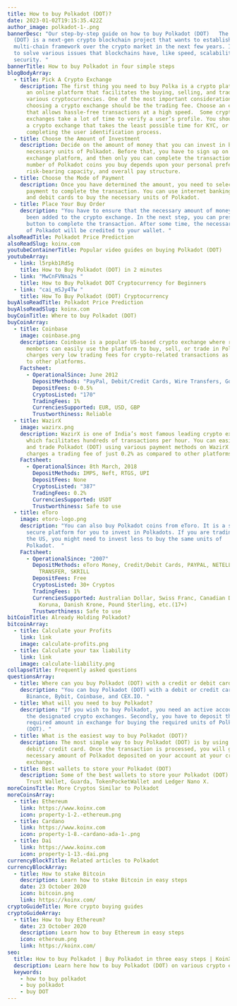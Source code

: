 ```yaml
---
title: How to buy Polkadot (DOT)?
date: 2023-01-02T19:15:35.422Z
author_image: polkadot-1-.png
bannerDesc: "Our step-by-step guide on how to buy Polkadot (DOT)   The Polkadot
  (DOT) is a next-gen crypto blockchain project that wants to establish its
  multi-chain framework over the crypto market in the next few years. It wants
  to solve various issues that blockchains have, like speed, scalability, and
  security. "
bannerTitle: How to buy Polkadot in four simple steps
blogBodyArray:
  - title: Pick A Crypto Exchange
    description: The first thing you need to buy Polka is a crypto platform. It is
      an online platform that facilitates the buying, selling, and trading of
      various cryptocurrencies. One of the most important considerations before
      choosing a crypto exchange should be the trading fee. Choose an exchange
      that allows hassle-free transactions at a high speed.  Some crypto
      exchanges take a lot of time to verify a user’s profile. You should choose
      a crypto exchange that takes the least possible time for KYC, or
      completing the user identification process.
  - title: Choose the Amount of Investment
    description: Decide on the amount of money that you can invest in buying the
      necessary units of Polkadot. Before that, you have to sign up on the
      exchange platform, and then only you can complete the transactions. The
      number of Polkadot coins you buy depends upon your personal preference,
      risk-bearing capacity, and overall pay structure.
  - title: Choose the Mode of Payment
    description: Once you have determined the amount, you need to select a mode of
      payment to complete the transaction. You can use internet banking, PayPal,
      and debit cards to buy the necessary units of Polkadot.
  - title: Place Your Buy Order
    description: "You have to ensure that the necessary amount of money has already
      been added to the crypto exchange. In the next step, you can press the buy
      button to complete the transaction. After some time, the necessary units
      of Polkadot will be credited to your wallet. "
alsoReadTitle: Polkadot Price Prediction
alsoReadSlug: koinx.com
youtubeContainerTitle: Popular video guides on buying Polkadot (DOT)
youtubeArray:
  - link: l5rpkb1RdSg
    title: How to Buy Polkadot (DOT) in 2 minutes
  - link: "MwCnFVNna2s "
    title: How to Buy Polkadot DOT Cryptocurrency for Beginners
  - link: "cai_mSJy4Tw "
    title: How To Buy Polkadot (DOT) Cryptocurrency
buyAlsoReadTitle: Polkadot Price Prediction
buyAlsoReadSlug: koinx.com
buyCoinTitle: Where to buy Polkadot (DOT)
buyCoinArray:
  - title: Coinbase
    image: coinbase.png
    description: Coinbase is a popular US-based crypto exchange where registered
      members can easily use the platform to buy, sell, or trade in Polkadot. It
      charges very low trading fees for crypto-related transactions as compared
      to other platforms.
    Factsheet:
      - OperationalSince: June 2012
        DepositMethods: "PayPal, Debit/Credit Cards, Wire Transfers, Google Pay "
        DepositFees: 0-0.5%
        CryptosListed: "170"
        TradingFees: 1%
        CurrenciesSupported: EUR, USD, GBP
        Trustworthiness: Reliable
  - title: WazirX
    image: wazirx.png
    description: WazirX is one of India’s most famous leading crypto exchanges,
      which facilitates hundreds of transactions per hour. You can easily buy
      and trade Polkadot (DOT) using various payment methods on WazirX. It
      charges a trading fee of just 0.2% as compared to other platforms.
    Factsheet:
      - OperationalSince: 8th March, 2018
        DepositMethods: IMPS, Neft, RTGS, UPI
        DepositFees: None
        CryptosListed: "387"
        TradingFees: 0.2%
        CurrenciesSupported: USDT
        Trustworthiness: Safe to use
  - title: eToro
    image: etoro-logo.png
    description: "You can also buy Polkadot coins from eToro. It is a safe and
      secure platform for you to invest in Polkadots. If you are trading from
      the US, you might need to invest less to buy the same units of
      Polkadot.  "
    Factsheet:
      - OperationalSince: "2007"
        DepositMethods: eToro Money, Credit/Debit Cards, PAYPAL, NETELLER, RAPID
          TRANSFER, SKRILL
        DepositFees: Free
        CryptosListed: 30+ Cryptos
        TradingFees: 1%
        CurrenciesSupported: Australian Dollar, Swiss Franc, Canadian Dollar, Czech
          Koruna, Danish Krone, Pound Sterling, etc.(17+)
        Trustworthiness: Safe to use
bitCoinTitle: Already Holding Polkadot?
bitcoinArray:
  - title: Calculate your Profits
    link: link
    image: calculate-profits.png
  - title: Calculate your tax liability
    link: link
    image: calculate-liability.png
collapseTitle: Frequently asked questions
questionsArray:
  - title: Where can you buy Polkadot (DOT) with a credit or debit card?
    description: "You can buy Polkadot (DOT) with a debit or credit card on MoonPay,
      Binance, Bybit, Coinbase, and CEX.IO. "
  - title: What will you need to buy Polkadot?
    description: "If you wish to buy Polkadot, you need an active account on any of
      the designated crypto exchanges. Secondly, you have to deposit the
      required amount in exchange for buying the required units of Polkadot
      (DOT). "
  - title: What is the easiest way to buy Polkadot (DOT)?
    description: The most simple way to buy Polkadot (DOT) is by using PayPal or a
      debit/ credit card. Once the transaction is processed, you will get the
      necessary amount of Polkadot deposited on your account at your crypto
      exchange.
  - title: Best wallets to store your Polkadot (DOT)
    description: Some of the best wallets to store your Polkadot (DOT) coins are
      Trust Wallet, Guarda, TokenPocketWallet and Ledger Nano X.
moreCoinsTitle: More Cryptos Similar to Polkadot
moreCoinsArray:
  - title: Ethereum
    link: https://www.koinx.com
    icon: property-1-2.-ethereum.png
  - title: Cardano
    link: https://www.koinx.com
    icon: property-1-8.-cardano-ada-1-.png
  - title: Dai
    link: https://www.koinx.com
    icon: property-1-13.-dai.png
currencyBlockTitle: Related articles to Polkadot
currencyBlockArray:
  - title: How to stake Bitcoin
    description: Learn how to stake Bitcoin in easy steps
    date: 23 October 2020
    icon: bitcoin.png
    link: https://koinx.com/
cryptoGuideTitle: More crypto buying guides
cryptoGuideArray:
  - title: How to buy Ethereum?
    date: 23 October 2020
    description: Learn how to buy Ethereum in easy steps
    icon: ethereum.png
    link: https://koinx.com/
seo:
  title: How to buy Polkadot | Buy Polkadot in three easy steps | KoinX
  description: Learn here how to buy Polkadot (DOT) on various crypto exchanges.
  keywords:
    - how to buy polkadot
    - buy polkadot
    - buy DOT
---
```

